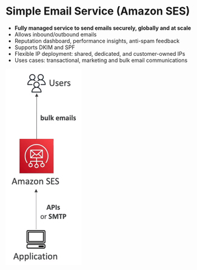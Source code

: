 # Simple Email Service (Amazon SES)
- **Fully managed service to send emails securely, globally and at scale**
- Allows inbound/outbound emails
- Reputation dashboard, performance insights, anti-spam feedback
- Supports DKIM and SPF
- Flexible IP deployment: shared, dedicated, and customer-owned IPs
- Uses cases: transactional, marketing and bulk email communications

<img src=./images/ses.png width="200"/>